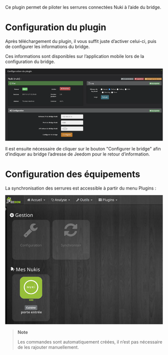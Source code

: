 Ce plugin permet de piloter les serrures connectées Nuki à l’aide du
bridge.

Configuration du plugin 
=======================

Après téléchargement du plugin, il vous suffit juste d’activer celui-ci,
puis de configurer les informations du bridge.

Ces informations sont disponibles sur l’application mobile lors de la
configuration du bridge.

![nuki1](./nuki1.png)

Il est ensuite nécessaire de cliquer sur le bouton "Configurer le
bridge" afin d’indiquer au bridge l’adresse de Jeedom pour le retour
d’information.

Configuration des équipements 
=============================

La synchronisation des serrures est accessible à partir du menu Plugins
:

![nuki2](./nuki2.png)

> **Note**
>
> Les commandes sont automatiquement créées, il n’est pas nécessaire de
> les rajouter manuellement.
